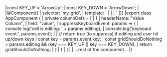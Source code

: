 <framework-specific-section frameworks="angular">
<snippet transform={false}>
|const KEY_UP = 'ArrowUp';
|const KEY_DOWN = 'ArrowDown';
|
|@Component({
|    selector: 'my-grid',
|    template: `
|        <ag-grid-angular
|                class="ag-theme-alpine"
|                [columnDefs]="columnDefs"
|                ...rest of the component...>
|        </ag-grid-angular>
|    `
|})
|export class AppComponent {
|    private columnDefs = [
|          {
|                headerName: "Value Column",
|                field: "value",
|                suppressKeyboardEvent: params => {
|                    console.log('cell is editing: ' + params.editing);
|                    console.log('keyboard event:', params.event);
|                
|                    // return true (to suppress) if editing and user hit up/down keys
|                    const key = params.event.key;
|                    const gridShouldDoNothing = params.editing && (key === KEY_UP || key === KEY_DOWN);
|                    return gridShouldDoNothing;
|                }
|          }
|    ]
|   
|    ...rest of the component...
|}
</snippet>
</framework-specific-section>